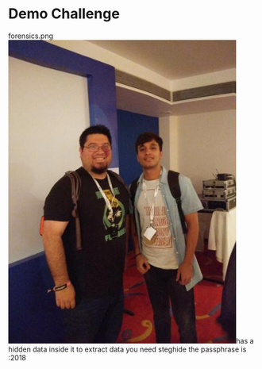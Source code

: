 # Demo Challenge
forensics.png ![Forensics](Images/forensics.jpeg)has a hidden data inside it to extract data
you need steghide the passphrase is :2018
